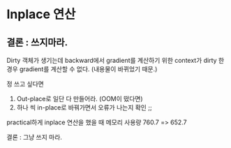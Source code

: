 # Inplace 연산

## 결론 : 쓰지마라.

Dirty 객체가 생기는데 backward에서 gradient를 계산하기 위한 context가 dirty 한 경우 gradient를 계산할 수 없다. (내용물이 바뀌었기 때문.)

정 쓰고 싶다면

1. Out-place로 일단 다 만들어라. (OOM이 떴다면)
2. 하나 씩 in-place로 바꿔가면서 오류가 나는지 확인 ;;

practical하게 inplace 연산을 했을 때 메모리 사용량
760.7 => 652.7

결론 : 그냥 쓰지 마라.
